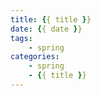 ```yaml
---
title: {{ title }}
date: {{ date }}  
tags:
    - spring
categories:
    - spring
    - {{ title }}
---
```

